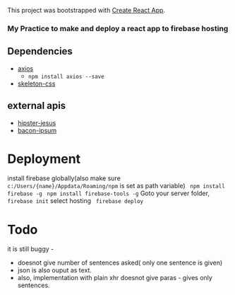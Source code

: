 This project was bootstrapped with [Create React App](https://github.com/facebookincubator/create-react-app).


### My Practice to make and deploy a react app to firebase hosting

## Dependencies
- [axios](https://github.com/axios/axios)
  - ```npm install axios --save```
- [skeleton-css](http://getskeleton.com/) 

## external apis
- [hipster-jesus](http://hipsterjesus.com/)
- [bacon-ipsum](https://baconipsum.com/)


# Deployment
install firebase globally(also make sure ``` c:/Users/{name}/Appdata/Roaming/npm ``` is set as path variable)
``` npm install firebase -g```
``` npm install firebase-tools -g```
Goto your server folder, 
``` firebase init```
select hosting
``` firebase deploy```

# Todo
 it is still buggy - 
 - doesnot give number of sentences asked( only one sentence is given)
 - json is also ouput as text.
 - also, implementation with plain xhr doesnot give paras - gives only sentences.